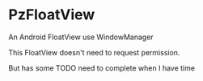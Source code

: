 # PzFloatView
An Android FloatView use WindowManager

This FloatView doesn't need to request permission.

But has some TODO need to complete when I have time
